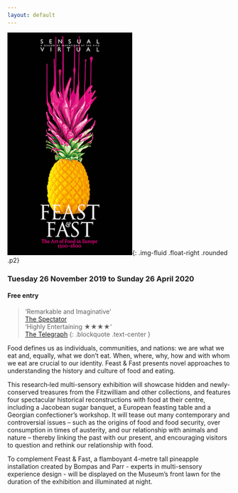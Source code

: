 ```yaml
---
layout: default
---
```


!["Pineapple on glassware stand"](/images/layouts/ffpaint.jpg){: .img-fluid .float-right .rounded .p2}  

<h3 class="text-center">Tuesday 26 November 2019 to Sunday 26 April 2020</h3>
<h4 class="text-center font-weight-bold">Free entry</h4>

>‘Remarkable and Imaginative’   
[The Spectator](https://www.spectator.co.uk/2019/11/remarkable-and-imaginative-fitzwilliam-museums-the-art-of-food-reviewed/)  
‘Highly Entertaining &#9733;&#9733;&#9733;&#9733;‘  
[The Telegraph](https://www.telegraph.co.uk/art/reviews/feast-fast-art-food-europe-review-fitzwilliam-banquet-morsels/)
{: .blockquote  .text-center }



Food defines us as individuals, communities, and nations: we are what we eat and,
equally, what we don’t eat. When, where, why, how and with whom we eat are crucial to our identity. Feast & Fast presents novel approaches to understanding the history and culture of food and eating.

This research‐led multi-sensory exhibition will showcase hidden and newly‐conserved treasures from the Fitzwilliam and other collections, and features four spectacular historical reconstructions with food at their centre, including a Jacobean sugar banquet, a European feasting table and a Georgian confectioner’s workshop. It will tease out many contemporary and controversial issues – such as the origins of food and food security, over consumption in times of austerity, and our relationship with animals and nature – thereby linking the past with our present, and encouraging visitors to question and rethink our relationship with food.

To complement Feast & Fast, a flamboyant 4-metre tall pineapple installation created by Bompas and Parr - experts in multi-sensory experience
design - will be displayed on the Museum’s front lawn for the duration of the
exhibition and illuminated at night.

<!-- !["Sensual Virtual banner advert"](/images/layouts/SV.png){: .img-fluid rounded } -->
